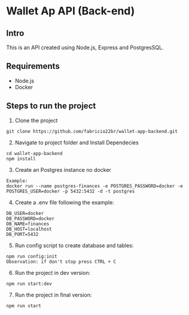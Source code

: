 # Wallet Ap API (Back-end)

## Intro

This is an API created using Node.js, Express and PostgresSQL.

## Requirements

- Node.js
- Docker

## Steps to run the project

1. Clone the project

```
git clone https://github.com/fabricio22br/wallet-app-backend.git
```

2. Navigate to project folder and Install Dependecies

```
cd wallet-app-backend
npm install
```

3. Create an Postgres instance no docker

```
Example:
docker run --name postgres-finances -e POSTGRES_PASSWORD=docker -e POSTGRES_USER=docker -p 5432:5432 -d -t postgres
```

4. Create a .env file following the example:

```
DB_USER=docker
DB_PASSWORD=docker
DB_NAME=finances
DB_HOST=localhost
DB_PORT=5432
```

5. Run config script to create database and tables:

```
npm run config:init
Observation: if don't stop press CTRL + C
```

6. Run the project in dev version:

```
npm run start:dev
```

7. Run the project in final version:

```
npm run start
```
